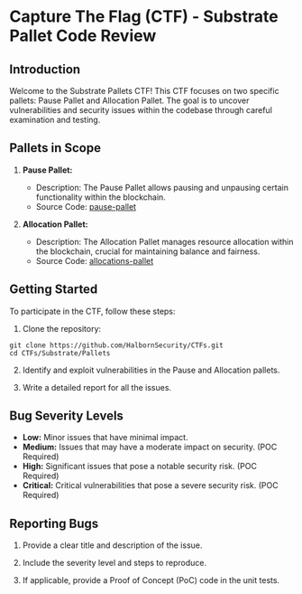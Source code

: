 # Capture The Flag (CTF) - Substrate Pallet Code Review

## Introduction

Welcome to the Substrate Pallets CTF! This CTF focuses on two specific pallets: Pause Pallet and Allocation Pallet. The goal is to uncover vulnerabilities and security issues within the codebase through careful examination and testing.

## Pallets in Scope

1. **Pause Pallet:**
    - Description: The Pause Pallet allows pausing and unpausing certain functionality within the blockchain.
    - Source Code: [pause-pallet](./pallets/pause)

2. **Allocation Pallet:**
    - Description: The Allocation Pallet manages resource allocation within the blockchain, crucial for maintaining balance and fairness.
    - Source Code: [allocations-pallet](./pallets/allocations)

## Getting Started

To participate in the CTF, follow these steps:

1. Clone the repository:
```shell
git clone https://github.com/HalbornSecurity/CTFs.git
cd CTFs/Substrate/Pallets
```

2. Identify and exploit vulnerabilities in the Pause and Allocation pallets.

3. Write a detailed report for all the issues.

## Bug Severity Levels

- **Low:** Minor issues that have minimal impact.
- **Medium:** Issues that may have a moderate impact on security. (POC Required)
- **High:** Significant issues that pose a notable security risk. (POC Required)
- **Critical:** Critical vulnerabilities that pose a severe security risk. (POC Required)

## Reporting Bugs

1. Provide a clear title and description of the issue.

2. Include the severity level and steps to reproduce.

3. If applicable, provide a Proof of Concept (PoC) code in the unit tests.
